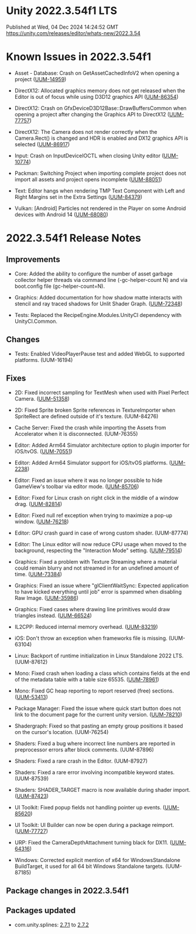# Unity 2022.3.54f1 LTS
Published at Wed, 04 Dec 2024 14:24:52 GMT  
https://unity.com/releases/editor/whats-new/2022.3.54

# Known Issues in 2022.3.54f1

- Asset - Database: Crash on GetAssetCachedInfoV2 when opening a project
    ([UUM-14959](https://issuetracker.unity3d.com/issues/crash-on-getassetcachedinfov2-when-opening-a-project))

- DirectX12: Allocated graphics memory does not get released when the Editor is out of focus while using D3D12 graphics API
    ([UUM-86354](https://issuetracker.unity3d.com/issues/allocated-graphics-memory-does-not-get-released-when-the-editor-is-out-of-focus-while-using-d3d12-graphics-api))

- DirectX12: Crash on GfxDeviceD3D12Base::DrawBuffersCommon when opening a project after changing the Graphics API to DirectX12
    ([UUM-77757](https://issuetracker.unity3d.com/issues/crash-on-gfxdeviced3d12base-drawbufferscommon-when-opening-a-project-after-changing-the-graphics-api-to-directx12))

- DirectX12: The Camera does not render correctly when the Camera.Rect() is changed and HDR is enabled and DX12 graphics API is selected
    ([UUM-86917](https://issuetracker.unity3d.com/issues/the-camera-does-not-render-correctly-when-the-camera-dot-rect-is-changed-and-hdr-is-enabled-and-dx12-graphics-api-is-selected))

- Input: Crash on InputDeviceIOCTL when closing Unity editor
    ([UUM-10774](https://issuetracker.unity3d.com/issues/crash-on-inputdeviceioctl-when-closing-unity-editor))

- Packman: Switching Project when importing complete project does not import all assets and project opens incomplete
    ([UUM-88051](https://issuetracker.unity3d.com/issues/switching-project-when-importing-complete-project-does-not-import-all-assets-and-project-opens-incomplete))

- Text: Editor hangs when rendering TMP Text Component with Left and Right Margins set in the Extra Settings
    ([UUM-84379](https://issuetracker.unity3d.com/issues/editor-hangs-when-rendering-tmp-text-component-with-left-and-right-margins-set-in-the-extra-settings))

- Vulkan: [Android] Particles not rendered in the Player on some Android devices with Android 14
    ([UUM-68080](https://issuetracker.unity3d.com/issues/android-particles-not-rendered-in-the-player-on-some-android-devices-with-android-14))



# 2022.3.54f1 Release Notes

## Improvements

- Core: Added the ability to configure the number of asset garbage collector helper threads via command line \(-gc-helper-count N\) and via boot.config file \(gc-helper-count=N\).

- Graphics: Added documentation for how shadow matte interacts with stencil and ray traced shadows for Unlit Shader Graph.
    ([UUM-72348](https://issuetracker.unity3d.com/issues/shadows-do-not-appear-on-the-material-with-a-custom-shader-which-uses-screen-space-shadow-map-in-hdrp-when-ray-traced-shadows-are-enabled))

- Tests: Replaced the RecipeEngine.Modules.UnityCI dependency with UnityCI.Common.



## Changes

- Tests: Enabled VideoPlayerPause test and added WebGL to supported platforms.
    (UUM-16194)



## Fixes

- 2D: Fixed incorrect sampling for TextMesh when used with Pixel Perfect Camera.
    ([UUM-51358](https://issuetracker.unity3d.com/issues/textmeshpro-text-moves-out-of-sync-when-the-grid-snapping-is-set-to-upscale-render-texture-and-the-current-pixel-ratio-is-not-1-1))

- 2D: Fixed Sprite broken Sprite references in TextureImporter when SpriteRect are defined outside of it's texture.
    (UUM-84276)

- Cache Server: Fixed the crash while importing the Assets from Accelerator when it is disconnected.
    (UUM-76355)

- Editor: Added Arm64 Simulator architecture option to plugin importer for iOS/tvOS.
    ([UUM-70551](https://issuetracker.unity3d.com/issues/fix-plugin-importer-for-arm64-simulator))

- Editor: Added Arm64 Simulator support for iOS/tvOS platforms.
    ([UUM-2238](https://issuetracker.unity3d.com/issues/ios-simulator-sdk-is-missing-arm64-architecture-support))

- Editor: Fixed an issue where it was no longer possible to hide GameView's toolbar via editor mode.
    ([UUM-85706](https://issuetracker.unity3d.com/issues/it-is-not-possible-to-hide-the-toolbar-of-the-game-window-when-observed-in-2022-dot-2-or-later-streams))

- Editor: Fixed for Linux crash on right click in the middle of a window drag.
    ([UUM-82814](https://issuetracker.unity3d.com/issues/linux-crash-on-containerwindow-togglemaximize-when-clicking-rmb-while-moving-window-inside-the-editor))

- Editor: Fixed null ref exception when trying to maximize a pop-up window.
    ([UUM-76218](https://issuetracker.unity3d.com/issues/nullreferenceexception-is-thrown-when-trying-to-maximize-view-in-anchor-presets-menu))

- Editor: GPU crash guard in case of wrong custom shader.
    (UUM-87774)

- Editor: The Linux editor will now reduce CPU usage when moved to the background, respecting the "Interaction Mode" setting.
    ([UUM-79514](https://issuetracker.unity3d.com/issues/linux-high-cpu-usage-when-editor-interaction-mode-is-set-to-no-throttling))

- Graphics: Fixed a problem with Texture Streaming where a material could remain blurry and not streamed in for an undefined amount of time.
    ([UUM-73384](https://issuetracker.unity3d.com/issues/the-material-variant-is-rendered-blurry-after-reopening-unity-when-the-mipmap-streaming-is-enabled))

- Graphics: Fixed an issue where "glClientWaitSync: Expected application to have kicked everything until job" error is spammed when disabling Raw Image.
    ([UUM-35986](https://issuetracker.unity3d.com/issues/android-opengl-glclientwaitsync-expected-application-to-have-kicked-everything-until-job-error-is-spammed-when-disabling-raw-image))

- Graphics: Fixed cases where drawing line primitives would draw triangles instead.
    ([UUM-66524](https://issuetracker.unity3d.com/issues/graphics-dot-renderprimitives-with-meshtopology-dot-lines-renders-triangles-when-the-shader-has-a-variable-with-position-semantic))

- IL2CPP: Reduced internal memory overhead.
    ([UUM-83219](https://issuetracker.unity3d.com/issues/il2cpp-metadata-allocates-more-memory-when-testing-with-2022-dot-3-compared-to-2021-dot-3))

- iOS: Don't throw an exception when frameworks file is missing.
    (UUM-63104)

- Linux: Backport of runtime initialization in Linux Standalone 2022 LTS.
    (UUM-87612)

- Mono: Fixed crash when loading a class which contains fields at the end of the metadata table with a table size 65535.
    ([UUM-78961](https://issuetracker.unity3d.com/issues/crash-on-mono-class-setup-basic-field-info-when-opening-a-project))

- Mono: Fixed GC heap reporting to report reserved \(free\) sections.
    ([UUM-53413](https://issuetracker.unity3d.com/issues/memory-profiler-fails-to-enumerate-a-specific-heap-segment))

- Package Manager: Fixed the issue where quick start button does not link to the document page for the current unity version.
    ([UUM-78210](https://issuetracker.unity3d.com/issues/quickstart-buttons-for-unity-registry-feature-sets-links-to-outdated-documentation))

- Shadergraph: Fixed so that pasting an empty group positions it based on the cursor's location.
    (UUM-76254)

- Shaders: Fixed a bug where incorrect line numbers are reported in preprocessor errors after block comments.
    (UUM-87896)

- Shaders: Fixed a rare crash in the Editor.
    (UUM-87927)

- Shaders: Fixed a rare error involving incompatible keyword states.
    (UUM-87539)

- Shaders: SHADER_TARGET macro is now available during shader import.
    ([UUM-87423](https://issuetracker.unity3d.com/issues/editing-the-unitydotsinstancing-dot-hlsl-file-does-not-cause-a-shader-recompilation))

- UI Toolkit: Fixed popup fields not handling pointer up events.
    ([UUM-85620](https://issuetracker.unity3d.com/issues/selection-of-multi-select-listview-is-changed-when-interacting-with-child-element-in-an-editorwindow))

- UI Toolkit: UI Builder can now be open during a package reimport.
    ([UUM-77727](https://issuetracker.unity3d.com/issues/errors-are-thrown-when-using-the-at-import-directive-in-uss-files))

- URP: Fixed the CameraDepthAttachment turning black for DX11.
    ([UUM-64316](https://issuetracker.unity3d.com/issues/shader-with-cameradepthattachment-is-not-rendered-when-using-dx11-graphics-api))

- Windows: Corrected explicit mention of x64 for WindowsStandalone BuildTarget, it used for all 64 bit Windows Standalone targets.
    (UUM-87185)




## Package changes in 2022.3.54f1

## Packages updated

- com.unity.splines: [2.7.1](https://docs.unity3d.com/Packages/com.unity.splines@2.7//changelog/CHANGELOG.html) to [2.7.2](https://docs.unity3d.com/Packages/com.unity.splines@2.7//changelog/CHANGELOG.html)